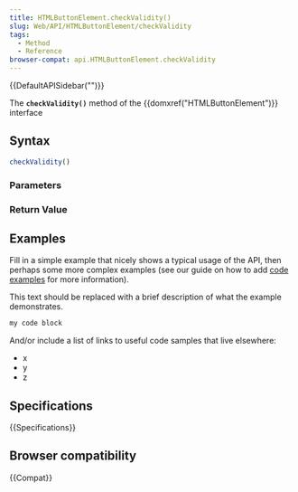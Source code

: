 ```yaml
---
title: HTMLButtonElement.checkValidity()
slug: Web/API/HTMLButtonElement/checkValidity
tags:
  - Method
  - Reference
browser-compat: api.HTMLButtonElement.checkValidity
---
```

{{DefaultAPISidebar("")}}

The **`checkValidity()`** method of the {{domxref("HTMLButtonElement")}} interface 

## Syntax

```js
checkValidity()
```

### Parameters



### Return Value



## Examples

Fill in a simple example that nicely shows a typical usage of the API, then perhaps some more complex examples (see our guide on how to add [code examples](/en-US/docs/MDN/Contribute/Structures/Code_examples) for more information).

This text should be replaced with a brief description of what the example demonstrates.

```js
my code block
```

And/or include a list of links to useful code samples that live elsewhere:

*   x
*   y
*   z

## Specifications

{{Specifications}}

## Browser compatibility

{{Compat}}

